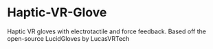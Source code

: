 # Haptic-VR-Glove
Haptic VR gloves with electrotactile and force feedback. Based off the open-source LucidGloves by LucasVRTech
